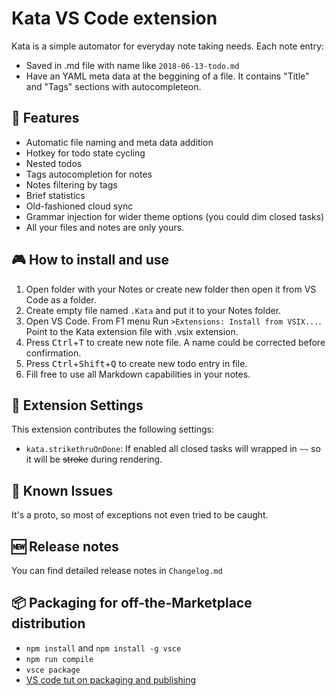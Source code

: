 # Kata VS Code extension

Kata is a simple automator for everyday note taking needs. Each note entry:
- Saved in .md file with name like ```2018-06-13-todo.md```
- Have an YAML meta data at the beggining of a file. It contains "Title" and "Tags" sections with autocompleteon.

## 🦄 Features
- Automatic file naming and meta data addition
- Hotkey for todo state cycling
- Nested todos
- Tags autocompletion for notes
- Notes filtering by tags
- Brief statistics
- Old-fashioned cloud sync
- Grammar injection for wider theme options (you could dim closed tasks)
- All your files and notes are only yours.

## 🎮 How to install and use
1. Open folder with your Notes or create new folder then open it from VS Code as a folder.
1. Create empty file named `.Kata` and put it to your Notes folder.
1. Open VS Code. From F1 menu Run `>Extensions: Install from VSIX...`. Point to the Kata extension file with .vsix extension.
1. Press <kbd>Ctrl</kbd>+<kbd>T</kbd> to create new note file. A name could be corrected before confirmation.
1. Press <kbd>Ctrl</kbd>+<kbd>Shift</kbd>+<kbd>Q</kbd> to create new todo entry in file.
1. Fill free to use all Markdown capabilities in your notes.

## 🔧 Extension Settings
This extension contributes the following settings:

* `kata.strikethruOnDone`: If enabled all closed tasks will wrapped in `~~` so it will be ~~stroke~~ during rendering.

## 🐛 Known Issues
It's a proto, so most of exceptions not even tried to be caught.

## 🆕 Release notes
You can find detailed release notes in `Changelog.md`

## 📦 Packaging for off-the-Marketplace distribution
- `npm install` and `npm install -g vsce`
- `npm run compile`
- `vsce package`
- [VS code tut on packaging and publishing](https://code.visualstudio.com/api/working-with-extensions/publishing-extension#packaging-extensions)